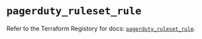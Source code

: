 # `pagerduty_ruleset_rule`

Refer to the Terraform Registory for docs: [`pagerduty_ruleset_rule`](https://www.terraform.io/docs/providers/pagerduty/r/ruleset_rule).

